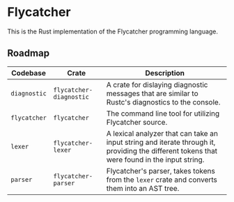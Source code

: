 # Flycatcher
This is the Rust implementation of the Flycatcher programming language.

## Roadmap
| Codebase | Crate | Description |
| - | - | - |
| `diagnostic` | `flycatcher-diagnostic` | A crate for dislaying diagnostic messages that are similar to Rustc's diagnostics to the console. |
| `flycatcher` | `flycatcher` | The command line tool for utilizing Flycatcher source. |
| `lexer` | `flycatcher-lexer` | A lexical analyzer that can take an input string and iterate through it, providing the different tokens that were found in the input string. |
| `parser` | `flycatcher-parser` | Flycatcher's parser, takes tokens from the `lexer` crate and converts them into an AST tree. |